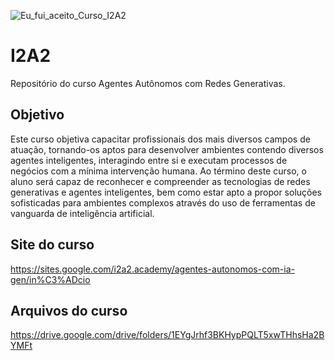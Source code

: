 
![Eu_fui_aceito_Curso_I2A2](https://github.com/user-attachments/assets/1694d30a-4633-4edb-9815-490306eee7bf)
# I2A2

Repositório do curso Agentes Autônomos com Redes Generativas.

## Objetivo
Este curso objetiva capacitar profissionais dos mais diversos campos de atuação, tornando-os aptos para desenvolver ambientes contendo diversos agentes inteligentes, interagindo entre si e executam processos de negócios com a mínima intervenção humana.
Ao término deste curso, o aluno será capaz de reconhecer e compreender as tecnologias de redes generativas e agentes inteligentes, bem como estar apto a propor soluções sofisticadas para ambientes complexos através do uso de ferramentas de vanguarda de inteligência artificial.

## Site do curso
https://sites.google.com/i2a2.academy/agentes-autonomos-com-ia-gen/in%C3%ADcio

## Arquivos do curso
https://drive.google.com/drive/folders/1EYgJrhf3BKHypPQLT5xwTHhsHa2BYMFt
